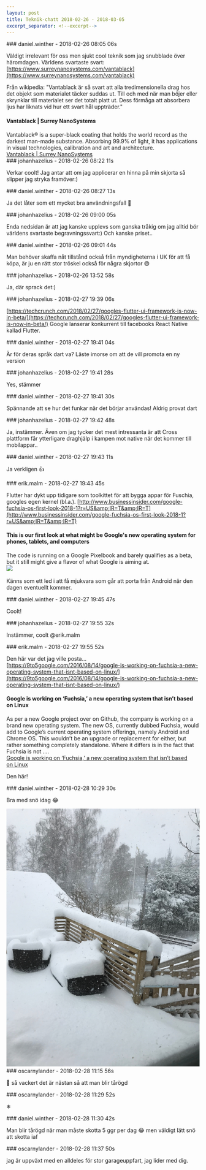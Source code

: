 ```yaml
---
layout: post
title: Teknik-chatt 2018-02-26 - 2018-03-05
excerpt_separator: <!--excerpt-->
---
```

<section class="message" markdown="1">
### daniel.winther - 2018-02-26 08:05 06s

Väldigt irrelevant för oss men sjukt cool teknik som jag snubblade över häromdagen. Världens svartaste svart:
[https://www.surreynanosystems.com/vantablack](https://www.surreynanosystems.com/vantablack)

Från wikipedia:
"Vantablack är så svart att alla tredimensionella drag hos det objekt som materialet täcker suddas ut. Till och med när man böjer eller skrynklar till materialet ser det totalt platt ut. Dess förmåga att absorbera ljus har liknats vid hur ett svart hål uppträder."

<div class="attachment"><h4>             Vantablack | Surrey NanoSystems     </h4><div class="text">Vantablack® is a super-black coating that holds the world record as the darkest man-made substance. Absorbing 99.9% of light, it has applications in visual technologies, calibration and art and architecture.</div>
<a href="https://www.surreynanosystems.com/vantablack">             Vantablack | Surrey NanoSystems     </a></div>
    
</section>
<section class="message" markdown="1">
### johanhazelius - 2018-02-26 08:22 11s

Verkar coolt! Jag antar att om jag applicerar en hinna på min skjorta så slipper jag stryka framöver:)
</section>
<section class="message" markdown="1">
### daniel.winther - 2018-02-26 08:27 13s

Ja det låter som ett mycket bra användningsfall 🙂
</section>
<section class="message" markdown="1">
### johanhazelius - 2018-02-26 09:00 05s

Enda nedsidan är att jag kanske upplevs som ganska tråkig om jag alltid bör världens svartaste begravningssvart:) Och kanske priset..
</section>
<section class="message" markdown="1">
### daniel.winther - 2018-02-26 09:01 44s

Man behöver skaffa nåt tillstånd också från myndigheterna i UK för att få köpa, är ju en rätt stor tröskel också för några skjortor 😄
</section>
<section class="message" markdown="1">
### johanhazelius - 2018-02-26 13:52 58s

Ja, där sprack det:)
</section>
<section class="message" markdown="1">
### johanhazelius - 2018-02-27 19:39 06s

[https://techcrunch.com/2018/02/27/googles-flutter-ui-framework-is-now-in-beta/](https://techcrunch.com/2018/02/27/googles-flutter-ui-framework-is-now-in-beta/)
Google lanserar konkurrent till facebooks React Native kallad Flutter. 
</section>
<section class="message" markdown="1">
### daniel.winther - 2018-02-27 19:41 04s

Är för deras språk dart va? Läste imorse om att de vill promota en ny version
</section>
<section class="message" markdown="1">
### johanhazelius - 2018-02-27 19:41 28s

Yes, stämmer
</section>
<section class="message" markdown="1">
### daniel.winther - 2018-02-27 19:41 30s

Spännande att se hur det funkar när det börjar användas!
Aldrig provat dart
</section>
<section class="message" markdown="1">
### johanhazelius - 2018-02-27 19:42 48s

Ja, instämmer. Även om jag tycker det mest intressanta är att Cross plattform får ytterligare draghjälp i kampen mot native när det kommer till mobilappar..
</section>
<section class="message" markdown="1">
### daniel.winther - 2018-02-27 19:43 11s

Ja verkligen 👍
</section>
<section class="message" markdown="1">
### erik.malm - 2018-02-27 19:43 45s

Flutter har dykt upp tidigare som toolkittet för att bygga appar för Fuschia, googles egen kernel (bl.a.).
[http://www.businessinsider.com/google-fuchsia-os-first-look-2018-1?r=US&amp;IR=T&amp;IR=T](http://www.businessinsider.com/google-fuchsia-os-first-look-2018-1?r=US&amp;IR=T&amp;IR=T)

<div class="attachment"><h4>This is our first look at what might be Google's new operating system for phones, tablets, and computers</h4><div class="text">The code is running on a Google Pixelbook and barely qualifies as a beta, but it still might give a flavor of what Google is aiming at.</div>
<a href="http://www.businessinsider.com/google-fuchsia-os-first-look-2018-1?r=US&IR=T&IR=T"><img src="https://amp.businessinsider.com/images/5a60cba928eecc67008b5930-750-375.jpg" fallback="This is our first look at what might be Google's new operating system for phones, tablets, and computers"/></a></div>
    
Känns som ett led i att få mjukvara som går att porta från Android när den dagen eventuellt kommer.
</section>
<section class="message" markdown="1">
### daniel.winther - 2018-02-27 19:45 47s

Coolt!
</section>
<section class="message" markdown="1">
### johanhazelius - 2018-02-27 19:55 32s

Instämmer, coolt @erik.malm 

<!--excerpt-->
</section>
<section class="message" markdown="1">
### erik.malm - 2018-02-27 19:55 52s

Den här var det jag ville posta...
[https://9to5google.com/2016/08/14/google-is-working-on-fuchsia-a-new-operating-system-that-isnt-based-on-linux/](https://9to5google.com/2016/08/14/google-is-working-on-fuchsia-a-new-operating-system-that-isnt-based-on-linux/)

<div class="attachment"><h4>Google is working on ‘Fuchsia,’ a new operating system that isn’t based on Linux</h4><div class="text">As per&nbsp;a new Google project over on Github, the company is working on a brand new operating system. The new OS, currently dubbed&nbsp;Fuchsia, would add to Google&rsquo;s current operating system offerings, namely Android and Chrome OS. This wouldn&rsquo;t be an upgrade or replacement for either, but rather something completely standalone. Where it differs is in the fact that Fuchsia is not ....</div>
<a href="https://9to5google.com/2016/08/14/google-is-working-on-fuchsia-a-new-operating-system-that-isnt-based-on-linux/">Google is working on ‘Fuchsia,’ a new operating system that isn’t based on Linux</a></div>
    
Den här!
</section>
<section class="message" markdown="1">
### daniel.winther - 2018-02-28 10:29 30s

Bra med snö idag :joy:

<div class="imageblock">
<a href="/assets/blogAssets/F9G6Z02F7-Image_uploaded_from_iOS.jpg">
<img alt="Image uploaded from iOS.jpg" src="/assets/blogAssets/thumbnail-F9G6Z02F7-Image_uploaded_from_iOS.jpg"/>
</a></div>

     
</section>
<section class="message" markdown="1">
### oscarnylander - 2018-02-28 11:15 56s

🎉
så vackert
det är nästan så att man blir tårögd
</section>
<section class="message" markdown="1">
### oscarnylander - 2018-02-28 11:29 52s

❄
</section>
<section class="message" markdown="1">
### daniel.winther - 2018-02-28 11:30 42s

Man blir tårögd när man måste skotta 5 ggr per dag 😂 men väldigt lätt snö att skotta iaf
</section>
<section class="message" markdown="1">
### oscarnylander - 2018-02-28 11:37 50s

jag är uppväxt med en alldeles för stor garageuppfart, jag lider med dig.
</section>